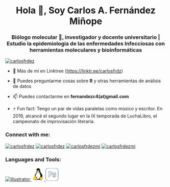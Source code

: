 <h1 align="center">Hola 👋, Soy Carlos A. Fernández Miñope</h1>
<h3 align="center">Biólogo molecular 🧬, investigador y docente universitario | Estudio la epidemiología de las enfermedades Infecciosas con herramientas moleculares y bioinformáticas</h3>

<p align="left"> <a href="https://twitter.com/carlosfrdez" target="blank"><img src="https://img.shields.io/twitter/follow/carlosfrdez?logo=twitter&style=for-the-badge" alt="carlosfrdez" /></a> </p>

- 📝 Más de mí en Linktree (https://linktr.ee/carlosfrdz)

- 💬 Puedes preguntarme cosas sobre **R** y otras herramientas de análisis de datos

- 📫 Puedes contactarme en **fernandezc4(at)gmail.com**

- ⚡ Fun fact: Tengo un par de vidas paralelas como músico y escritor. En 2019, alcancé el segundo lugar en la IX temporada de LuchaLibro, el campeonato de improvisación literaria.

<h3 align="left">Connect with me:</h3>
<p align="left">
<a href="https://twitter.com/carlosfrdez" target="blank"><img align="center" src="https://raw.githubusercontent.com/rahuldkjain/github-profile-readme-generator/master/src/images/icons/Social/twitter.svg" alt="carlosfrdez" height="30" width="40" /></a>
<a href="https://linkedin.com/in/carlosfrdez" target="blank"><img align="center" src="https://raw.githubusercontent.com/rahuldkjain/github-profile-readme-generator/master/src/images/icons/Social/linked-in-alt.svg" alt="carlosfrdez" height="30" width="40" /></a>
<a href="https://fb.com/carlosfrdezmi" target="blank"><img align="center" src="https://raw.githubusercontent.com/rahuldkjain/github-profile-readme-generator/master/src/images/icons/Social/facebook.svg" alt="carlosfrdezmi" height="30" width="40" /></a>
<a href="https://instagram.com/carlosfrdezmi" target="blank"><img align="center" src="https://raw.githubusercontent.com/rahuldkjain/github-profile-readme-generator/master/src/images/icons/Social/instagram.svg" alt="carlosfrdezmi" height="30" width="40" /></a>
</p>

<h3 align="left">Languages and Tools:</h3>
<p align="left"> <a href="https://www.adobe.com/in/products/illustrator.html" target="_blank" rel="noreferrer"> <img src="https://www.vectorlogo.zone/logos/adobe_illustrator/adobe_illustrator-icon.svg" alt="illustrator" width="40" height="40"/> </a> <a href="https://www.linux.org/" target="_blank" rel="noreferrer"> <img src="https://raw.githubusercontent.com/devicons/devicon/master/icons/linux/linux-original.svg" alt="linux" width="40" height="40"/> </a> <a href="https://www.photoshop.com/en" target="_blank" rel="noreferrer"> <img src="https://raw.githubusercontent.com/devicons/devicon/master/icons/photoshop/photoshop-line.svg" alt="photoshop" width="40" height="40"/> </a> </p>
